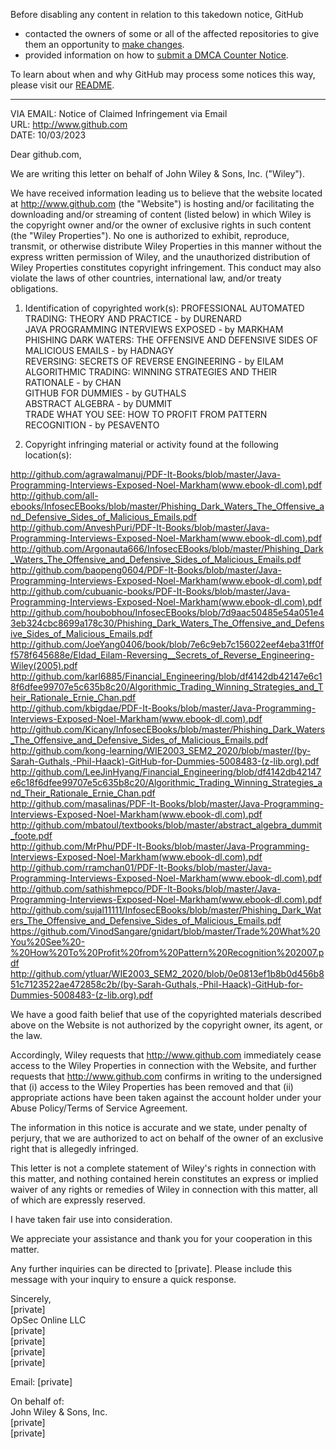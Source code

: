 Before disabling any content in relation to this takedown notice, GitHub
- contacted the owners of some or all of the affected repositories to give them an opportunity to [make changes](https://docs.github.com/en/github/site-policy/dmca-takedown-policy#a-how-does-this-actually-work).
- provided information on how to [submit a DMCA Counter Notice](https://docs.github.com/en/articles/guide-to-submitting-a-dmca-counter-notice).

To learn about when and why GitHub may process some notices this way, please visit our [README](https://github.com/github/dmca/blob/master/README.md#anatomy-of-a-takedown-notice).

---

VIA EMAIL: Notice of Claimed Infringement via Email  
URL: http://www.github.com  
DATE: 10/03/2023

Dear github.com,

We are writing this letter on behalf of John Wiley & Sons, Inc. ("Wiley").

We have received information leading us to believe that the website located at http://www.github.com (the "Website") is hosting and/or facilitating the downloading and/or streaming of content (listed below) in which Wiley is the copyright owner and/or the owner of exclusive rights in such content (the "Wiley Properties"). No one is authorized to exhibit, reproduce, transmit, or otherwise distribute Wiley Properties in this manner without the express written permission of Wiley, and the unauthorized distribution of Wiley Properties constitutes copyright infringement. This conduct may also violate the laws of other countries, international law, and/or treaty obligations.

1. Identification of copyrighted work(s):
PROFESSIONAL AUTOMATED TRADING: THEORY AND PRACTICE - by DURENARD  
JAVA PROGRAMMING INTERVIEWS EXPOSED - by MARKHAM  
PHISHING DARK WATERS: THE OFFENSIVE AND DEFENSIVE SIDES OF MALICIOUS EMAILS - by HADNAGY  
REVERSING: SECRETS OF REVERSE ENGINEERING - by EILAM  
ALGORITHMIC TRADING: WINNING STRATEGIES AND THEIR RATIONALE - by CHAN  
GITHUB FOR DUMMIES - by GUTHALS  
ABSTRACT ALGEBRA - by DUMMIT  
TRADE WHAT YOU SEE: HOW TO PROFIT FROM PATTERN RECOGNITION - by PESAVENTO  

2. Copyright infringing material or activity found at the following location(s):

http://github.com/agrawalmanuj/PDF-It-Books/blob/master/Java-Programming-Interviews-Exposed-Noel-Markham(www.ebook-dl.com).pdf  
http://github.com/all-ebooks/InfosecEBooks/blob/master/Phishing_Dark_Waters_The_Offensive_and_Defensive_Sides_of_Malicious_Emails.pdf  
http://github.com/AnveshPuri/PDF-It-Books/blob/master/Java-Programming-Interviews-Exposed-Noel-Markham(www.ebook-dl.com).pdf  
http://github.com/Argonauta666/InfosecEBooks/blob/master/Phishing_Dark_Waters_The_Offensive_and_Defensive_Sides_of_Malicious_Emails.pdf  
http://github.com/baopeng0604/PDF-It-Books/blob/master/Java-Programming-Interviews-Exposed-Noel-Markham(www.ebook-dl.com).pdf  
http://github.com/cubuanic-books/PDF-It-Books/blob/master/Java-Programming-Interviews-Exposed-Noel-Markham(www.ebook-dl.com).pdf  
http://github.com/houbobhou/InfosecEBooks/blob/7d9aac50485e54a051e43eb324cbc8699a178c30/Phishing_Dark_Waters_The_Offensive_and_Defensive_Sides_of_Malicious_Emails.pdf  
http://github.com/JoeYang0406/book/blob/7e6c9eb7c156022eef4eba31ff0ff578f645688e/Eldad_Eilam-Reversing__Secrets_of_Reverse_Engineering-Wiley(2005).pdf  
http://github.com/karl6885/Financial_Engineering/blob/df4142db42147e6c18f6dfee99707e5c635b8c20/Algorithmic_Trading_Winning_Strategies_and_Their_Rationale_Ernie_Chan.pdf  
http://github.com/kbigdae/PDF-It-Books/blob/master/Java-Programming-Interviews-Exposed-Noel-Markham(www.ebook-dl.com).pdf  
http://github.com/Kicany/InfosecEBooks/blob/master/Phishing_Dark_Waters_The_Offensive_and_Defensive_Sides_of_Malicious_Emails.pdf  
http://github.com/kong-learning/WIE2003_SEM2_2020/blob/master/(by-Sarah-Guthals,-Phil-Haack)-GitHub-for-Dummies-5008483-(z-lib.org).pdf  
http://github.com/LeeJinHyang/Financial_Engineering/blob/df4142db42147e6c18f6dfee99707e5c635b8c20/Algorithmic_Trading_Winning_Strategies_and_Their_Rationale_Ernie_Chan.pdf  
http://github.com/masalinas/PDF-It-Books/blob/master/Java-Programming-Interviews-Exposed-Noel-Markham(www.ebook-dl.com).pdf  
http://github.com/mbatoul/textbooks/blob/master/abstract_algebra_dummit_foote.pdf  
http://github.com/MrPhu/PDF-It-Books/blob/master/Java-Programming-Interviews-Exposed-Noel-Markham(www.ebook-dl.com).pdf  
http://github.com/rramchan01/PDF-It-Books/blob/master/Java-Programming-Interviews-Exposed-Noel-Markham(www.ebook-dl.com).pdf  
http://github.com/sathishmepco/PDF-It-Books/blob/master/Java-Programming-Interviews-Exposed-Noel-Markham(www.ebook-dl.com).pdf  
http://github.com/sujal11111/InfosecEBooks/blob/master/Phishing_Dark_Waters_The_Offensive_and_Defensive_Sides_of_Malicious_Emails.pdf  
https://github.com/VinodSangare/gnidart/blob/master/Trade%20What%20You%20See%20-%20How%20To%20Profit%20from%20Pattern%20Recognition%202007.pdf  
http://github.com/ytluar/WIE2003_SEM2_2020/blob/0e0813ef1b8b0d456b851c7123522ae472858c2b/(by-Sarah-Guthals,-Phil-Haack)-GitHub-for-Dummies-5008483-(z-lib.org).pdf  

We have a good faith belief that use of the copyrighted materials described above on the Website is not authorized by the copyright owner, its agent, or the law.

Accordingly, Wiley requests that http://www.github.com immediately cease access to the Wiley Properties in connection with the Website, and further requests that http://www.github.com confirms in writing to the undersigned that (i) access to the Wiley Properties has been removed and that (ii) appropriate actions have been taken against the account holder under your Abuse Policy/Terms of Service Agreement.

The information in this notice is accurate and we state, under penalty of perjury, that we are authorized to act on behalf of the owner of an exclusive right that is allegedly infringed.

This letter is not a complete statement of Wiley's rights in connection with this matter, and nothing contained herein constitutes an express or implied waiver of any rights or remedies of Wiley in connection with this matter, all of which are expressly reserved.

I have taken fair use into consideration.

We appreciate your assistance and thank you for your cooperation in this matter.

Any further inquiries can be directed to [private]. Please include this message with your inquiry to ensure a quick response.

Sincerely,  
[private]  
OpSec Online LLC  
[private]  
[private]  
[private]  
[private]  

Email: [private]  

On behalf of:  
John Wiley & Sons, Inc.  
[private]  
[private]  
